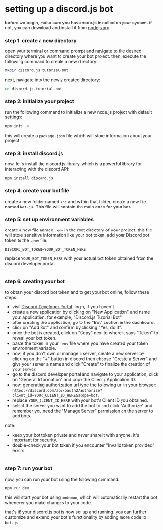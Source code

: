 # setting up a discord.js bot

before we begin, make sure you have node.js installed on your system. if not, you can download and install it from [nodejs.org](https://nodejs.org/).

### step 1: create a new directory
open your terminal or command prompt and navigate to the desired directory where you want to create your bot project. then, execute the following command to create a new directory:
```bash
mkdir discord.js-tutorial-bot
```
next, navigate into the newly created directory:
```bash
cd discord.js-tutorial-bot
```
### step 2: initialize your project
run the following command to initialize a new node.js project with default settings:
```bash
npm init -y
```
this will create a `package.json` file which will store information about your project.
### step 3: install discord.js
now, let's install the discord.js library, which is a powerful library for interacting with the discord API:
```bash
npm install discord.js
```
### step 4: create your bot file
create a new folder named `src` and within that folder, create a new file named `bot.js`. This file will contain the main code for your bot.
### step 5: set up environment variables
create a new file named `.env` in the root directory of your project. this file will store sensitive information like your bot token. add your Discord bot token to the `.env` file:
```
DISCORD_BOT_TOKEN=YOUR_BOT_TOKEN_HERE
```
replace `YOUR_BOT_TOKEN_HERE` with your actual bot token obtained from the discord developer portal.
<br /> <br />
### step 6: creating your bot
to obtain your discord bot token and to get your bot online, follow these steps:
- visit [Discord Developer Portal](https://discord.com/developers/applications). login, if you haven't.
- create a new application by clicking on "New Application" and name your application. for example, "Discord.js Tutorial Bot".
- after creating the application, go to the "Bot" section in the dashboard.
- click on "Add Bot" and confirm by clicking "Yes, do it".
- once the bot is created, click on "Copy" next to where it says "Token" to reveal your bot token.
- paste the token in your `.env` file where you have created your token environment variable.
- now, if you don't own or manage a server, create a new server by clicking on the "+" button in discord then choose "Create a Server" and give your server a name and click "Create" to finalize the creation of your server.
- go to the discord developer portal and navigate to your application, click on "General Information" and copy the Client / Application ID.
- now, generating authorization url type the following url in your browser: `https://discord.com/api/oauth2/authorize?client_id=YOUR_CLIENT_ID_HERE&scope=bot`.
- replace `YOUR_CLIENT_ID_HERE` with your bot's Client ID you obtained.
- select the server you want to add the bot to and click "Authorize" and remember you need the "Manage Server" permission on the server to add bots.

note: 
- keep your bot token private and never share it with anyone. it's important for security.
- double-check your bot token if you encounter "Invalid token provided" errors.
<br /> <br />
### step 7: run your bot
now, you can run your bot using the following command:
```bash
npm run dev
```
this will start your bot using `nodemon`, which will automatically restart the bot whenever you make changes to your code.

that's it! your discord.js bot is now set up and running. you can further customize and extend your bot's functionality by adding more code to `bot.js`.
